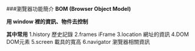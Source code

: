###瀏覽器功能簡介
**BOM (Browser Object Model)**

**用 window 裡的資訊、物件去控制**

**其中常用**
1.history 歷史記錄
2.frames iFrame
3.location 網址的資訊
4.DOM DOM元素
5.screen 載具的寬高
6.navigator 瀏覽器相關資訊